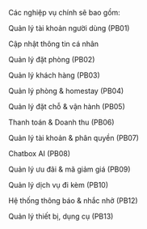 Các nghiệp vụ chính sẽ bao gồm:

Quản lý tài khoản người dùng (PB01)

Cập nhật thông tin cá nhân

Quản lý đặt phòng (PB02)

Quản lý khách hàng (PB03)

Quản lý phòng & homestay (PB04)

Quản lý đặt chỗ & vận hành (PB05)

Thanh toán & Doanh thu (PB06)

Quản lý tài khoản & phân quyền (PB07)

Chatbox AI (PB08)

Quản lý ưu đãi & mã giảm giá (PB09)

Quản lý dịch vụ đi kèm (PB10)

Hệ thống thông báo & nhắc nhở (PB12)

Quản lý thiết bị, dụng cụ (PB13)
